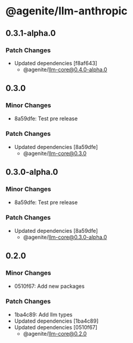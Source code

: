 # @agenite/llm-anthropic

## 0.3.1-alpha.0

### Patch Changes

- Updated dependencies [f8af643]
  - @agenite/llm-core@0.4.0-alpha.0

## 0.3.0

### Minor Changes

- 8a59dfe: Test pre release

### Patch Changes

- Updated dependencies [8a59dfe]
  - @agenite/llm-core@0.3.0

## 0.3.0-alpha.0

### Minor Changes

- 8a59dfe: Test pre release

### Patch Changes

- Updated dependencies [8a59dfe]
  - @agenite/llm-core@0.3.0-alpha.0

## 0.2.0

### Minor Changes

- 0510f67: Add new packages

### Patch Changes

- 1ba4c89: Add llm types
- Updated dependencies [1ba4c89]
- Updated dependencies [0510f67]
  - @agenite/llm-core@0.2.0
